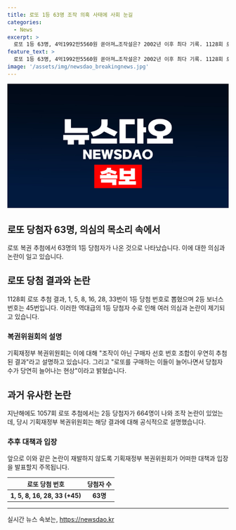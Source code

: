 ```yaml
---
title: 로또 1등 63명 조작 의혹 사태에 사회 눈길
categories:
  - News
excerpt: >
  로또 1등 63명, 4억1992만5560원 쏟아져…조작설은? 2002년 이후 최다 기록. 1128회 로또 추첨 결과 1, 5, 8, 16, 28, 33, 보너스 45. SNS에서 조작설 제기. 기획재정부는 선호 번호 조합 우연히 추첨이라고 설명. 구입 금액 증가로 당첨자 숫자 증가 예상. 2022년 50명, 2021년 664명 최다 당첨자 기록. 로또 조작 논란은 결국 무용지물.
feature_text: >
  로또 1등 63명, 4억1992만5560원 쏟아져…조작설은? 2002년 이후 최다 기록. 1128회 로또 추첨 결과 1, 5, 8, 16, 28, 33, 보너스 45. SNS에서 조작설 제기. 기획재정부는 선호 번호 조합 우연히 추첨이라고 설명. 구입 금액 증가로 당첨자 숫자 증가 예상. 2022년 50명, 2021년 664명 최다 당첨자 기록. 로또 조작 논란은 결국 무용지물.
image: '/assets/img/newsdao_breakingnews.jpg'
---
```


<p><img src="/assets/img/newsdao_breakingnews.jpg" alt="flaretime 속보" /></p>

<h2>로또 당첨자 63명, 의심의 목소리 속에서</h2>

<p data-ke-size="size16">로또 복권 추첨에서 63명의 1등 당첨자가 나온 것으로 나타났습니다. 이에 대한 의심과 논란이 일고 있습니다.</p>

<h2>로또 당첨 결과와 논란</h2>

<p data-ke-size="size16">1128회 로또 추첨 결과, 1, 5, 8, 16, 28, 33번이 1등 당첨 번호로 뽑혔으며 2등 보너스 번호는 45번입니다. 이러한 역대급의 1등 당첨자 수로 인해 여러 의심과 논란이 제기되고 있습니다.</p>

<h3>복권위원회의 설명</h3>

<p data-ke-size="size16">기획재정부 복권위원회는 이에 대해 "조작이 아닌 구매자 선호 번호 조합이 우연히 추첨된 결과"라고 설명하고 있습니다. 그리고 "로또를 구매하는 이들이 늘어나면서 당첨자 수가 당연히 늘어나는 현상"이라고 밝혔습니다.</p>

<h2>과거 유사한 논란</h2>

<p data-ke-size="size16">지난해에도 1057회 로또 추첨에서는 2등 당첨자가 664명이 나와 조작 논란이 있었는데, 당시 기획재정부 복권위원회는 해당 결과에 대해 공식적으로 설명했습니다.</p>

<h3>추후 대책과 입장</h3>

<p data-ke-size="size16">앞으로 이와 같은 논란이 재발하지 않도록 기획재정부 복권위원회가 어떠한 대책과 입장을 발표할지 주목됩니다.</p>

<table>
  <thead>
    <tr>
      <th>로또 당첨 번호</th>
      <th>당첨자 수</th>
    </tr>
  </thead>
  <tbody>
    <tr>
      <td style="text-align: center; height: 17px;"><b>1, 5, 8, 16, 28, 33 (+45)</b></td>
      <td style="text-align: center; height: 17px;"><b>63명</b></td>
    </tr>
  </tbody>
</table>

<hr>
실시간 뉴스 속보는, <a href="https://newsdao.kr" rel="dofollow">https://newsdao.kr</a>


